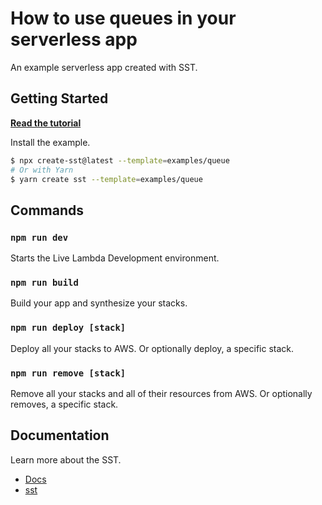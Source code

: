 # How to use queues in your serverless app

An example serverless app created with SST.

## Getting Started

[**Read the tutorial**](https://sst.dev/examples/how-to-use-queues-in-your-serverless-app.html)

Install the example.

```bash
$ npx create-sst@latest --template=examples/queue
# Or with Yarn
$ yarn create sst --template=examples/queue
```

## Commands

### `npm run dev`

Starts the Live Lambda Development environment.

### `npm run build`

Build your app and synthesize your stacks.

### `npm run deploy [stack]`

Deploy all your stacks to AWS. Or optionally deploy, a specific stack.

### `npm run remove [stack]`

Remove all your stacks and all of their resources from AWS. Or optionally removes, a specific stack.

## Documentation

Learn more about the SST.

- [Docs](https://docs.sst.dev/)
- [sst](https://docs.sst.dev/packages/sst)
